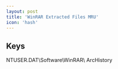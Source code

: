 ```yaml
---
layout: post
title: 'WinRAR Extracted Files MRU'
icon: 'hash'
---
```


## Keys

NTUSER.DAT\Software\WinRAR\ ArcHistory

